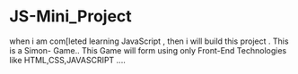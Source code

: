 # JS-Mini_Project
when i am com[leted learning  JavaScript , then i will build this project . This is a Simon- Game..
This Game will form using only Front-End Technologies like HTML,CSS,JAVASCRIPT ....
